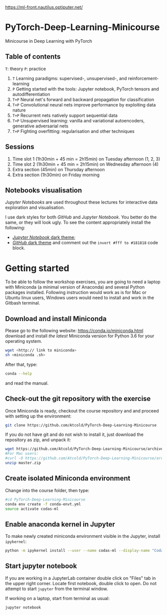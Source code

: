 https://ml-front.nautilus.optiputer.net/

# PyTorch-Deep-Learning-Minicourse
Minicourse in Deep Learning with PyTorch

## Table of contents
`T`: theory
`P`: practice

 1. `T` Learning paradigms: supervised-, unsupervised-, and reinforcement-learning
 2. `P` Getting started with the tools: Jupyter notebook, PyTorch tensors and autodifferentiation
 3. `T+P` Neural net's forward and backward propagation for classification
 4. `T+P` Convolutional neural nets improve performance by exploiting data nature
 5. `T+P` Recurrent nets natively support sequential data
 6. `T+P` Unsupervised learning: vanilla and variational autoencoders, generative adversarial nets
 7. `T+P` Fighting overfitting: regularisation and other techniques

## Sessions
 1. Time slot 1 (1h30min + 45 min = 2h15min) on Tuesday afternoon (1, 2, 3)
 2. Time slot 2 (1h30min + 45 min = 2h15min) on Wednesday afternoon (4)
 3. Extra section (45min) on Thursday afternoon
 4. Extra section (1h30min) on Friday morning

## Notebooks visualisation
*Jupyter Notebooks* are used throughout these lectures for interactive data exploration and visualisation.

I use dark styles for both *GitHub* and *Jupyter Notebook*.
You better do the same, or they will look ugly.
To see the content appropriately install the following:

 - [*Jupyter Notebook* dark theme](https://userstyles.org/styles/153443/jupyter-notebook-dark);
 - [*GitHub* dark theme](https://userstyles.org/styles/37035/github-dark) and comment out the `invert #fff to #181818` code block.

# Getting started
To be able to follow the workshop exercises, you are going to need a laptop with Miniconda (a minimal version of Anaconda) and several Python packages installed. Following instruction would work as is for Mac or Ubuntu linux users, Windows users would need to install and work in the Gitbash terminal.

## Download and install Miniconda
Please go to the following website: https://conda.io/miniconda.html
download and install *the latest* Miniconda version for Python 3.6 for your operating system. 
```bash
wget <http:// link to miniconda>
sh <miniconda .sh>
```


After that, type:

```bash
conda --help
```

and read the manual.

## Check-out the git repository with the exercise 
Once Miniconda is ready, checkout the course repository and
and proceed with setting up the environment:

```bash
git clone https://github.com/Atcold/PyTorch-Deep-Learning-Minicourse 
```

If you do not have git and do not wish to install it, just download the repository as zip, and unpack it:

```bash
wget https://github.com/Atcold/PyTorch-Deep-Learning-Minicourse/archive/master.zip 
#For Mac users:
#curl -O https://github.com/Atcold/PyTorch-Deep-Learning-Minicourse/archive/master.zip 
unzip master.zip
```

## Create isolated Miniconda environment
Change into the course folder, then type:

```bash
#cd PyTorch-Deep-Learning-Minicourse 
conda env create -f conda-envt.yml
source activate codas-ml
```

## Enable anaconda kernel in Jupyter

To make newly created miniconda environment visible in the Jupyter, install `ipykernel`:

```bash
python -m ipykernel install --user --name codas-ml --display-name "Codas ML"
```

## Start jupyter notebook

If you are working in a JupyterLab container double click on "Files" tab in the upper right corner. Locate first notebook, double click to open. Do not attempt to start `jupyter` from the terminal window.


If working on a laptop, start from terminal as usual:
```bash
jupyter notebook
```

